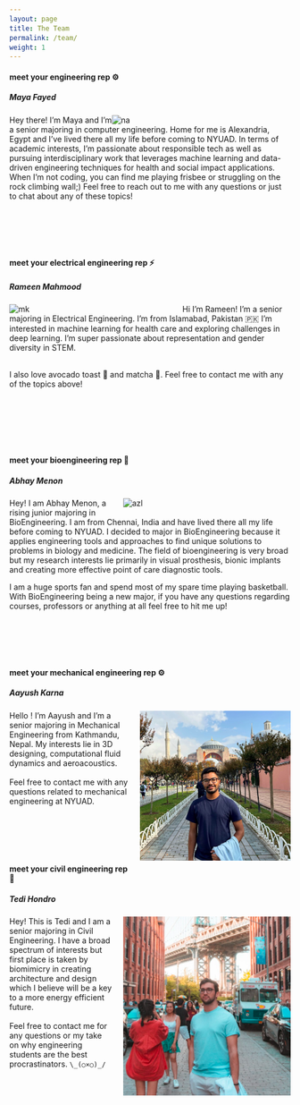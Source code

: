 ```yaml
---
layout: page
title: The Team
permalink: /team/
weight: 1
---
```



#### meet your **engineering** rep :gear:
##### Maya Fayed

<img style="padding-right: 10px;" align="right" src="../assets/Maya.PNG" alt="na" width="310"/>

Hey there! I’m Maya and I’m a senior majoring in computer engineering. Home for me is Alexandria, Egypt and I’ve lived there all my life before coming to NYUAD. In terms of academic interests, I’m passionate about responsible tech as well as pursuing interdisciplinary work that leverages machine learning and data-driven engineering techniques for health and social impact applications. 
When I’m not coding, you can find me playing frisbee or struggling on the rock climbing wall;) Feel free to reach out to me with any questions or just to chat about any of these topics!



<br />
<br />
<br />
<br />

#### meet your **electrical engineering** rep :zap:
##### Rameen Mahmood

<img style="padding-right: 10px;" align="left" src="../assets/Rameen.jpg" alt="mk" width="300"/>

Hi I’m Rameen! I’m a senior majoring in Electrical Engineering. I’m from Islamabad, Pakistan 🇵🇰 I’m interested in machine learning for health care and exploring challenges in deep learning. I’m super passionate about representation and gender diversity in STEM. 
<br />
<br />


I also love avocado toast 🥑 and matcha 🍵. Feel free to contact me with any of the topics above! 


<br />
<br />
<br />
<br />
<br />


#### meet your **bioengineering** rep :syringe:
##### Abhay Menon

<img style="padding-left: 20px; padding-bottom: 10px;" align="right" src="../assets/Abhay.jpeg" alt="azl" width="300"/>

Hey! I am Abhay Menon, a rising junior majoring in BioEngineering. I am from Chennai, India and have lived there all my life before coming to NYUAD. I decided to major in BioEngineering because it applies engineering tools and approaches to find unique solutions to problems in biology and medicine. The field of bioengineering is very broad but my research interests lie primarily in visual prosthesis, bionic implants and creating more effective point of care diagnostic tools. 

I am a huge sports fan and spend most of my spare time playing basketball. With BioEngineering being a new major, if you have any questions regarding courses, professors or anything at all feel free to hit me up!


<br />
<br />
<br />
<br />



#### meet your **mechanical engineering** rep :gear:
##### Aayush Karna

<img style="padding-left: 20px; padding-bottom: 10px;" align="right" src="../assets/Aayush.png" alt="rm" width="270"/>
Hello ! I’m Aayush and I’m a senior majoring in Mechanical Engineering from Kathmandu, Nepal. My interests lie in 3D designing, computational fluid dynamics and aeroacoustics. 
<br />
<br />
Feel free to contact me with any questions related to mechanical engineering at NYUAD. 


<br />
<br />
<br />
<br />
<br />
<br />

#### meet your **civil engineering** rep :construction:
##### Tedi Hondro

<img style="padding-left: 20px; padding-bottom: 10px;" align="right" src="../assets/Tedi.png" alt="ss" width="300"/>

Hey! This is Tedi and I am a senior majoring in Civil Engineering. I have a broad spectrum of interests but first place is taken by biomimicry in creating architecture and design which I believe will be a key to a more energy efficient future. 
<br />
<br />
Feel free to contact me for any questions or my take on why engineering students are the best procrastinators. `\_(○×○)_/` 



<br />
<br />
<br />
<br />



